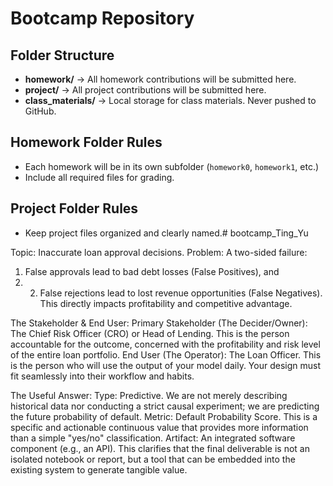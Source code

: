 # Bootcamp Repository

## Folder Structure
- **homework/** → All homework contributions will be submitted here.
- **project/** → All project contributions will be submitted here.
- **class_materials/** → Local storage for class materials. Never pushed to GitHub.

## Homework Folder Rules
- Each homework will be in its own subfolder (`homework0`, `homework1`, etc.)
- Include all required files for grading.

## Project Folder Rules
- Keep project files organized and clearly named.# bootcamp_Ting_Yu


Topic: Inaccurate loan approval decisions.
Problem: A two-sided failure: 
1) False approvals lead to bad debt losses (False Positives), and
2) 2) False rejections lead to lost revenue opportunities (False Negatives). This directly impacts profitability and competitive advantage.

The Stakeholder & End User:
Primary Stakeholder (The Decider/Owner): The Chief Risk Officer (CRO) or Head of Lending. This is the person accountable for the outcome, concerned with the profitability and risk level of the entire loan portfolio.
End User (The Operator): The Loan Officer. This is the person who will use the output of your model daily. Your design must fit seamlessly into their workflow and habits.

The Useful Answer:
Type: Predictive. We are not merely describing historical data nor conducting a strict causal experiment; we are predicting the future probability of default.
Metric: Default Probability Score. This is a specific and actionable continuous value that provides more information than a simple "yes/no" classification.
Artifact: An integrated software component (e.g., an API). This clarifies that the final deliverable is not an isolated notebook or report, but a tool that can be embedded into the existing system to generate tangible value.
